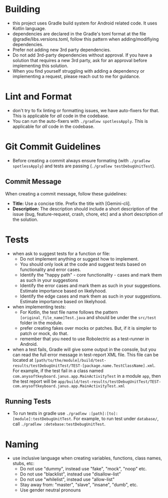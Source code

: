 # Building
- this project uses Gradle build system for Android related code. It uses Kotlin language.
- dependencies are declared in the Gradle's toml format at the file @gradle/libs.versions.toml, follow this pattern when adding/modifiying dependencies.
- Prefer not adding new 3rd party dependencies.
- Do not add 3rd-party dependencies without approval. If you have a solution that requires a new 3rd party, ask for an approval before implementing this solution.
- When you find yourself struggling with adding a dependency or implementing a request, please reach out to me for guidance.

# Lint and Format
- don't try to fix linting or formatting issues, we have auto-fixers for that. This is applicable for *all* code in the codebase.
- You can run the auto-fixers with `./gradlew spotlessApply`. This is applicable for *all* code in the codebase.

# Git Commit Guidelines
- Before creating a commit always ensure formating (with `./gradlew spotlessApply`) and tests are passing (`./gradlew testDebugUnitTest`).

## Commit Message
When creating a commit message, follow these guidelines:
- **Title:** Use a concise title. Prefix the title with [Gemini-cli].
- **Description:** The description should include a short description of the issue (bug, feature-request, crash, chore, etc) and a short description of the solution.

# Tests
- when ask to suggest tests for a function or file:
  - Do not implement anything or suggest how to implement.
  - You should only look at the code and suggest tests based on functionality and error cases.
  - Identify the "happy path" - core functionality - cases and mark them as such in your suggestions
  - Identify the error cases and mark them as such in your suggestions. Estimate importance based on likelyhood.
  - Identify the edge cases and mark them as such in your suggestions. Estimate importance based on likelyhood.
- when implementing tests:
  - For Kotlin, the test file name follows the pattern `[original_file_name]Test.java` and should be under the `src/test` folder in the module.
  - prefer creating fakes over mocks or patches. But, if it is simpler to patch or mock, do that.
  - remember that you need to use Robolectric as a test-runner in Android.
- when a test fails, Gradle will give some output in the console, but you can read the full error message in test-report XML file. This file can be located at `[path/to/the/module]/build/test-results/testDebugUnitTest/TEST-[package.name.TestClassName].xml`. For example, if the test fail in a class named `com.anysoftkeyboard.janus.app.MainActivityTest` in a module `app`, then the test report will be `app/build/test-results/testDebugUnitTest/TEST-com.anysoftkeyboard.janus.app.MainActivityTest.xml`

## Running Tests
- To run tests in gradle use `./gradlew :[path]:[to]:[module]:testDebugUnitTest`. For example, to run test under `database/`, call `./gradlew :detebase:testDebugUnitTest`.

# Naming
- use inclusive language when creating variables, functions, class names, stubs, etc:
  - Do not use "dummy", instead use "fake", "mock", "noop" etc.
  - Do not use "blacklist", instead use "disallow-list"
  - Do not use "whilelist", instead use "allow-list"
  - Stay away from: "master", "slave", "insane", "dumb", etc.
  - Use gender neutral pronouns
